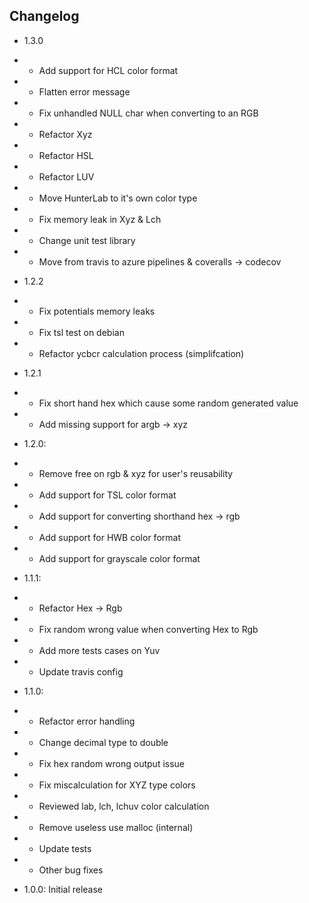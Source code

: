 ## Changelog

* 1.3.0
* * Add support for HCL color format
* * Flatten error message
* * Fix unhandled NULL char when converting to an RGB
* * Refactor Xyz
* * Refactor HSL
* * Refactor LUV
* * Move HunterLab to it's own color type 
* * Fix memory leak in Xyz & Lch
* * Change unit test library
* * Move from travis to azure pipelines & coveralls -> codecov

* 1.2.2
* * Fix potentials memory leaks
* * Fix tsl test on debian
* * Refactor ycbcr calculation process (simplifcation)

* 1.2.1
* * Fix short hand hex which cause some random generated value
* * Add missing support for argb -> xyz

* 1.2.0:
* * Remove free on rgb & xyz for user's reusability 
* * Add support for TSL color format
* * Add support for converting shorthand hex -> rgb
* * Add support for HWB color format
* * Add support for grayscale color format

* 1.1.1:
* * Refactor Hex -> Rgb
* * Fix random wrong value when converting Hex to Rgb
* * Add more tests cases on Yuv
* * Update travis config

* 1.1.0: 
* * Refactor error handling
* * Change decimal type to double
* * Fix hex random wrong output issue
* * Fix miscalculation for XYZ type colors
* * Reviewed lab, lch, lchuv color calculation
* * Remove useless use malloc (internal)
* * Update tests
* * Other bug fixes

* 1.0.0: Initial release